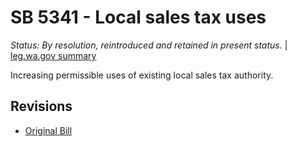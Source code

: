 # SB 5341 - Local sales tax uses
*Status: By resolution, reintroduced and retained in present status.* | [leg.wa.gov summary](https://app.leg.wa.gov/billsummary?BillNumber=5341&Year=2021)

Increasing permissible uses of existing local sales tax authority.

## Revisions
* [Original Bill](1/)